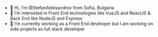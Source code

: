 - 👋 Hi, I’m @StefanAleksandrov from Sofia, Bulgaria
- 👀 I’m interested in Front End technologies like VueJS and ReactJS & Back End like NodeJS and Express
- 🌱 I’m currently working as a Front End developer but I am working on side projects as full stack developer

<!---
StefanAleksandrov/StefanAleksandrov is a ✨ special ✨ repository because its `README.md` (this file) appears on your GitHub profile.
You can click the Preview link to take a look at your changes.
--->
